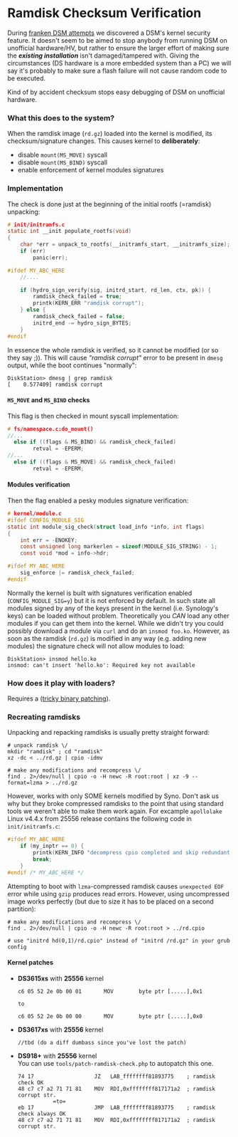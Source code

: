 # Ramdisk Checksum Verification

During [franken DSM attempts](../VDSM/franken-dsm.md) we discovered a DSM's kernel security feature. It doesn't seem to
be aimed to stop anybody from running DSM on unofficial hardware/HV, but rather to ensure the larger effort of making
sure the ***existing installation*** isn't damaged/tampered with. Giving the circumstances (DS hardware is a more 
embedded system than a PC) we will say it's probably to make sure a flash failure will not cause random code to be 
executed.

Kind of by accident checksum stops easy debugging of DSM on unofficial hardware.

### What this does to the system?
When the ramdisk image (`rd.gz`) loaded into the kernel is modified, its checksum/signature changes. This causes kernel 
to **deliberately**:
  - disable `mount(MS_MOVE)` syscall
  - disable `mount(MS_BIND)` syscall
  - enable enforcement of kernel modules signatures


### Implementation
The check is done just at the beginning of the initial rootfs (=ramdisk) unpacking:

  ```c
  # init/initramfs.c
  static int __init populate_rootfs(void)
  {
      char *err = unpack_to_rootfs(__initramfs_start, __initramfs_size);
      if (err)
          panic(err);     
  
  #ifdef MY_ABC_HERE
      //....
  
      if (hydro_sign_verify(sig, initrd_start, rd_len, ctx, pk)) {
          ramdisk_check_failed = true;
          printk(KERN_ERR "ramdisk corrupt");
      } else {
          ramdisk_check_failed = false;
          initrd_end -= hydro_sign_BYTES;
      }
  #endif 
  ```

In essence the whole ramdisk is verified, so it cannot be modified (or so they say ;)). This will cause 
*"ramdisk corrupt"* error to be present in `dmesg` output, while the boot continues "normally":

  ```
  DiskStation> dmesg | grep ramdisk  
  [    0.577409] ramdisk corrupt
  ```


#### `MS_MOVE` and `MS_BIND` checks
This flag is then checked in mount syscall implementation:
  ```c
  # fs/namespace.c:do_mount()
  //...
    else if ((flags & MS_BIND) && ramdisk_check_failed)
          retval = -EPERM;
  //...
    else if ((flags & MS_MOVE) && ramdisk_check_failed)
          retval = -EPERM;
  ```


#### Modules verification
Then the flag enabled a pesky modules signature verification:
  ```c
  # kernel/module.c
  #ifdef CONFIG_MODULE_SIG
  static int module_sig_check(struct load_info *info, int flags)
  {
      int err = -ENOKEY;
      const unsigned long markerlen = sizeof(MODULE_SIG_STRING) - 1;
      const void *mod = info->hdr;
  
  #ifdef MY_ABC_HERE
      sig_enforce |= ramdisk_check_failed;
  #endif  
  ```

Normally the kernel is built with signatures verification enabled (`CONFIG_MODULE_SIG=y`) but it is not enforced by 
default. In such state all modules signed by any of the keys present in the kernel (i.e. Synology's keys) can be loaded 
without problem. Theoretically you *CAN* load any other modules if you can get them into the kernel. While we didn't try 
you could possibly download a module via `curl` and do an `insmod foo.ko`. However, as soon as the ramdisk (`rd.gz`) is 
modified in any way (e.g. adding new modules) the signature check will not allow modules to load:

  ```
  DiskStation> insmod hello.ko
  insmod: can't insert 'hello.ko': Required key not available
  ```


### How does it play with loaders?
Requires a ([tricky binary patching](README.md#kernel-binary-patching)).


### Recreating ramdisks
Unpacking and repacking ramdisks is usually pretty straight forward:

```shell
# unpack ramdisk \/
mkdir "ramdisk" ; cd "ramdisk"
xz -dc < ../rd.gz | cpio -idmv

# make any modifications and recompress \/ 
find . 2>/dev/null | cpio -o -H newc -R root:root | xz -9 --format=lzma > ../rd.gz
```

However, works with only SOME kernels modified by Syno. Don't ask us why but they broke compressed ramdisks to the point
that using standard tools we weren't able to make them work again. For excample `apollolake` Linux v4.4.x from 25556 
release contains the following code in `init/initramfs.c`:
```c
#ifdef MY_ABC_HERE
    if (my_inptr == 0) {
        printk(KERN_INFO "decompress cpio completed and skip redundant lzma\n");
        break;
    }
#endif /* MY_ABC_HERE */
```

Attempting to boot with `lzma`-compressed ramdisk causes `unexpected EOF` error while using `gzip` produces read errors.
However, using uncompressed image works perfectly (but due to size it has to be placed on a second partition):

```shell
# make any modifications and recompress \/ 
find . 2>/dev/null | cpio -o -H newc -R root:root > ../rd.cpio

# use "initrd hd(0,1)/rd.cpio" instead of "initrd /rd.gz" in your grub config
```

#### Kernel patches
  - **DS3615xs** with **25556** kernel
    ```
    c6 05 52 2e 0b 00 01       MOV        byte ptr [.....],0x1
  
    to
  
    c6 05 52 2e 0b 00 00       MOV        byte ptr [.....],0x0
    ```
  
  - **DS3617xs** with **25556** kernel
    ```
    //tbd (do a diff dumbass since you've lost the patch)
    ```

  - **DS918+** with **25556** kernel  
    You can use `tools/patch-ramdisk-check.php` to autopatch this one.
    ```
    74 17                   JZ   LAB_ffffffff81893775    ; ramdisk check OK
    48 c7 c7 a2 71 71 81    MOV  RDI,0xffffffff817171a2  ; ramdisk corrupt str.
               =to=
    eb 17                   JMP  LAB_ffffffff81893775    ; ramdisk check always OK
    48 c7 c7 a2 71 71 81    MOV  RDI,0xffffffff817171a2  ; ramdisk corrupt str.
    ```

